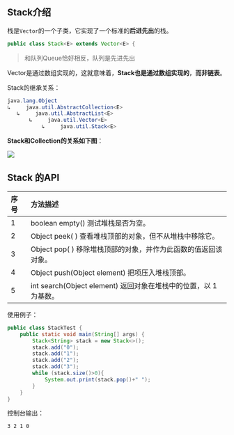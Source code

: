 ## Stack介绍

栈是`Vector`的一个子类，它实现了一个标准的**后进先出**的栈。

```java
public class Stack<E> extends Vector<E> {
```

> 和队列Queue恰好相反，队列是先进先出

Vector是通过数组实现的，这就意味着，**Stack也是通过数组实现的**，**而非链表**。

Stack的继承关系：

```java
java.lang.Object
↳     java.util.AbstractCollection<E>
   ↳     java.util.AbstractList<E>
       ↳     java.util.Vector<E>
           ↳     java.util.Stack<E>
```

**Stack和Collection的关系如下图**：

![](https://cdn.jsdelivr.net/gh/DogerRain/image@main/img-20210401/1112483-20190706143228825-1406445944.png)

## Stack  的API

| 序号 | 方法描述                                                     |
| :--- | :----------------------------------------------------------- |
| 1    | boolean empty()  测试堆栈是否为空。                          |
| 2    | Object peek( ) 查看堆栈顶部的对象，但不从堆栈中移除它。      |
| 3    | Object pop( ) 移除堆栈顶部的对象，并作为此函数的值返回该对象。 |
| 4    | Object push(Object element) 把项压入堆栈顶部。               |
| 5    | int search(Object element) 返回对象在堆栈中的位置，以 1 为基数。 |



使用例子：

```java
public class StackTest {
    public static void main(String[] args) {
        Stack<String> stack = new Stack<>();
        stack.add("0");
        stack.add("1");
        stack.add("2");
        stack.add("3");
        while (stack.size()>0){
            System.out.print(stack.pop()+" ");
        }
    }
}
```

控制台输出：

```
3 2 1 0 
```



